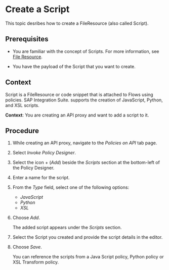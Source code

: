<!-- loio8938a245c7ba4cf08dc1b20d4bb9b1e7 -->

# Create a Script

This topic desribes how to create a FileResource \(also called Script\).



## Prerequisites

-   You are familiar with the concept of Scripts. For more information, see [File Resource](file-resource-79299d3.md).

-   You have the payload of the Script that you want to create.




## Context

Script is a FileResource or code snippet that is attached to Flows using policies. SAP Integration Suite. supports the creation of JavaScript, Python, and XSL scripts.

**Context**: You are creating an API proxy and want to add a script to it.



## Procedure

1.  While creating an API proxy, navigate to the *Policies on API* tab page.

2.  Select *Invoke Policy Designer*.

3.  Select the icon + \(*Add*\) beside the *Scripts* section at the bottom-left of the Policy Designer.

4.  Enter a name for the script.

5.  From the *Type* field, select one of the following options:

    -   *JavaScript*
    -   *Python*
    -   *XSL*

6.  Choose *Add*.

    The added script appears under the *Scripts* section.

7.  Select the Script you created and provide the script details in the editor.

8.  Choose *Save*.

    You can reference the scripts from a Java Script policy, Python policy or XSL Transform policy.


